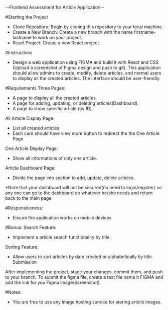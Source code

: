 --Frontend Assessment for Article Application--

#Starting the Project
- Clone Repository: Begin by cloning this repository to your local machine.
- Create a New Branch: Create a new branch with the name firstname-lastname to work on your project.
- React Project: Create a new React project.

#Instructions
- Design a web application using FIGMA and build it with React and CSS (Upload a screenshot of Figma design and push to git). This application should allow admins to create, modify, delete articles, and normal users to display all the created articles. The interface should be user-friendly.
    
#Requirements
Three Pages:
- A page to display all the created articles.
- A page for adding, updating, or deleting articles(Dashboard).
- A page to show specific article (by ID).

All Article Display Page:
- List all created articles.
- Each card should have view more button to redirect the the One Article Page.

One Article Display Page:
- Show all informations of only one article.

Article Dashboard Page:
- Divide the page into section to add, update, delete articles.

*Note that your dashboard will not be secured(no need to login/register) so any one can go to the dashboard do whatever he/she needs and return back to the main page.

#Responsiveness:
- Ensure the application works on mobile devices.

#Bonus:
Search Feature:
- Implement a article search functionality by title.

Sorting Feature:
- Allow users to sort articles by date created or alphabetically by title.
Submission

After implementing the project, stage your changes, commit them, and push to your branch.
To submit the figma file, create a text file name it FIGMA and add the link for you Figma image(Screenshot).

#Notes:
- You are free to use any image hosting service for storing article images.
